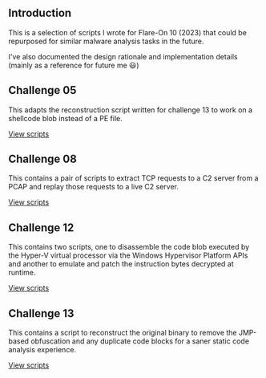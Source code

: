 ## Introduction

This is a selection of scripts I wrote for Flare-On 10 (2023) that could be
repurposed for similar malware analysis tasks in the future.

I've also documented the design rationale and implementation details (mainly as
a reference for future me :smiley:)

## Challenge 05

This adapts the reconstruction script written for challenge 13 to work on a
shellcode blob instead of a PE file.

[View scripts](ch05/)

## Challenge 08

This contains a pair of scripts to extract TCP requests to a C2 server from a PCAP and
replay those requests to a live C2 server.

[View scripts](ch08/)

## Challenge 12

This contains two scripts, one to disassemble the code blob executed by the
Hyper-V virtual processor via the Windows Hypervisor Platform APIs and another to
emulate and patch the instruction bytes decrypted at runtime.

[View scripts](ch12/)

## Challenge 13

This contains a script to reconstruct the original binary to remove the
JMP-based obfuscation and any duplicate code blocks for a saner static code
analysis experience.

[View scripts](ch13/)
